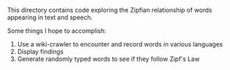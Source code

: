 This directory contains code exploring the Zipfian relationship of words
appearing in text and speech.

Some things I hope to accomplish:
1. Use a wiki-crawler to encounter and record words in various languages  
2. Display findings  
3. Generate randomly typed words to see if they follow Zipf's Law 
